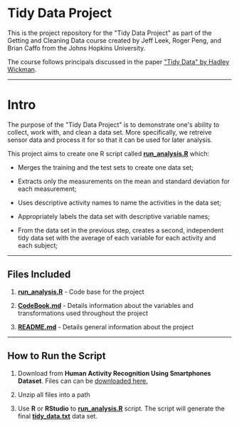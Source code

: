 # Tidy Data Project

This is the project repository for the "Tidy Data Project" as part of the Getting and Cleaning Data course created by Jeff Leek, Roger Peng, and Brian Caffo from the Johns Hopkins University. 

The course follows principals discussed in the paper ["Tidy Data" by Hadley Wickman](https://vita.had.co.nz/papers/tidy-data.pdf).

---
# Intro

The purpose of the "Tidy Data Project" is to demonstrate one's ability to collect, work with, and clean a data set. More specifically, we retreive sensor data and process it for so that it can be used for later analysis.

This project aims to create one R script called <b><u>run_analysis.R</u></b> which:  

* Merges the training and the test sets to create one data set;

* Extracts only the measurements on the mean and standard deviation for each measurement; 

* Uses descriptive activity names to name the activities in the data set;

* Appropriately labels the data set with descriptive variable names; 

* From the data set in the previous step, creates a second, independent tidy data set with the average of each variable for each activity and each subject;
---
## Files Included
1. <b><u>run_analysis.R</u></b> - Code base for the project

2. <b><u>CodeBook.md</u></b> - Details information about the variables and transformations used throughout the project

3. <b><u>README.md</u></b> - Details general information about the project

---
## How to Run the Script
1. Download from **Human Activity Recognition Using Smartphones Dataset**.  Files can  can be [downloaded here.](https://d396qusza40orc.cloudfront.net/getdata%2Fprojectfiles%2FUCI%20HAR%20Dataset.zip)

2.  Unzip all files into a path

3.  Use <b>R</b> or <b>RStudio</b> to <b><u>run_analysis.R</u></b> script. The script will generate the final <b><u>tidy_data.txt</u></b> data set.
